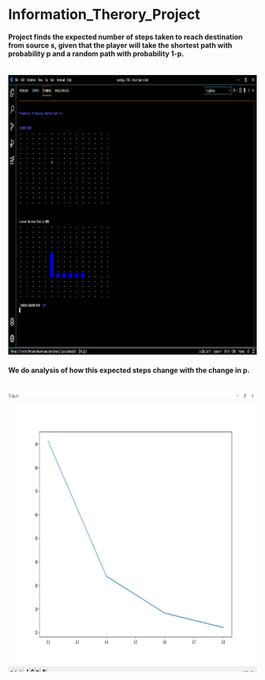 # Information_Therory_Project

#### Project finds the expected number of steps taken to reach destination from source s, given that the player will take the shortest path with probability p and a random path with probability 1-p.
<br/><img src="https://github.com/vjacIIT/Information_Therory_Project/blob/main/starting.png" width="916" height="567">

#### We do analysis of how this expected steps change with the change in p.
<br/><img src="https://github.com/vjacIIT/Information_Therory_Project/blob/main/Graph.png" width="916" height="567">
